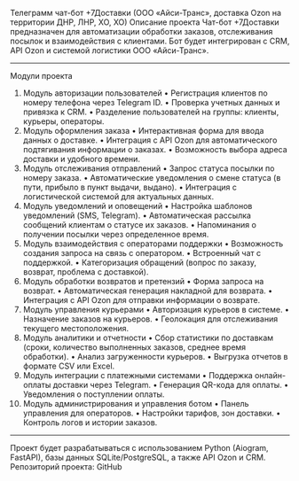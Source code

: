 Телеграмм чат-бот +7Доставки (ООО «Айси-Транс», доставка Ozon на территории ДНР, ЛНР, ХО, ХО)
Описание проекта
Чат-бот +7Доставки предназначен для автоматизации обработки заказов, отслеживания посылок и взаимодействия с клиентами. Бот будет интегрирован с CRM, API Ozon и системой логистики ООО «Айси-Транс».
________________________________________
Модули проекта
1. Модуль авторизации пользователей
•	Регистрация клиентов по номеру телефона через Telegram ID.
•	Проверка учетных данных и привязка к CRM.
•	Разделение пользователей на группы: клиенты, курьеры, операторы.
2. Модуль оформления заказа
•	Интерактивная форма для ввода данных о доставке.
•	Интеграция с API Ozon для автоматического подтягивания информации о заказах.
•	Возможность выбора адреса доставки и удобного времени.
3. Модуль отслеживания отправлений
•	Запрос статуса посылки по номеру заказа.
•	Автоматические уведомления о смене статуса (в пути, прибыло в пункт выдачи, выдано).
•	Интеграция с логистической системой для актуальных данных.
4. Модуль уведомлений и оповещений
•	Настройка шаблонов уведомлений (SMS, Telegram).
•	Автоматическая рассылка сообщений клиентам о статусе их заказов.
•	Напоминания о получении посылки через определенное время.
5. Модуль взаимодействия с операторами поддержки
•	Возможность создания запроса на связь с оператором.
•	Встроенный чат с поддержкой.
•	Категоризация обращений (вопрос по заказу, возврат, проблема с доставкой).
6. Модуль обработки возвратов и претензий
•	Форма запроса на возврат.
•	Автоматическая генерация накладной для возврата.
•	Интеграция с API Ozon для отправки информации о возврате.
7. Модуль управления курьерами
•	Авторизация курьеров в системе.
•	Назначение заказов на курьеров.
•	Геолокация для отслеживания текущего местоположения.
8. Модуль аналитики и отчетности
•	Сбор статистики по доставкам (сроки, количество выполненных заказов, среднее время обработки).
•	Анализ загруженности курьеров.
•	Выгрузка отчетов в формате CSV или Excel.
9. Модуль интеграции с платежными системами
•	Поддержка онлайн-оплаты доставки через Telegram.
•	Генерация QR-кода для оплаты.
•	Уведомления о поступлении оплаты.
10. Модуль администрирования и управления ботом
•	Панель управления для операторов.
•	Настройки тарифов, зон доставки.
•	Контроль логов и истории заказов.
________________________________________
Проект будет разрабатываться с использованием Python (Aiogram, FastAPI), базы данных SQLite/PostgreSQL, а также API Ozon и CRM.
Репозиторий проекта: GitHub

